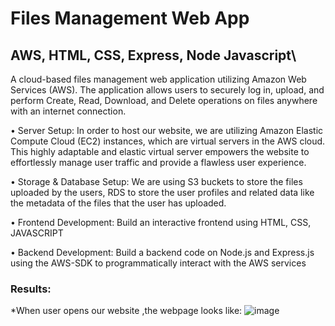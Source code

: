 # **Files Management Web App**
 
## AWS, HTML, CSS, Express, Node Javascript\

A cloud-based files management web application utilizing Amazon Web Services (AWS). The application allows users to securely log in, upload, and perform Create, Read, Download, and Delete operations on files anywhere with an internet connection.

•	Server Setup:
In order to host our website, we are utilizing Amazon Elastic Compute Cloud (EC2) instances, which are virtual servers in the AWS cloud. This highly adaptable and elastic virtual server empowers the website to effortlessly manage user traffic and provide a flawless user experience.

•	Storage & Database Setup:
We are using S3 buckets to store the files uploaded by the users, RDS to store the user profiles and related data like the metadata of the files that the user has uploaded.

•	Frontend Development:
Build an interactive frontend using HTML, CSS, JAVASCRIPT

•	Backend Development:
Build a backend code on Node.js and Express.js using the AWS-SDK to programmatically interact with the AWS services

### Results:

*When user opens our website ,the webpage looks like:
![image](https://github.com/durgavinay8/FileBox/assets/113960662/6bf2a3a4-3fd6-45c7-a559-f0bf4d01c964)


